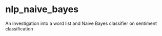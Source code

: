 # nlp_naive_bayes
An investigation into a word list and Naive Bayes classifier on sentiment classification
